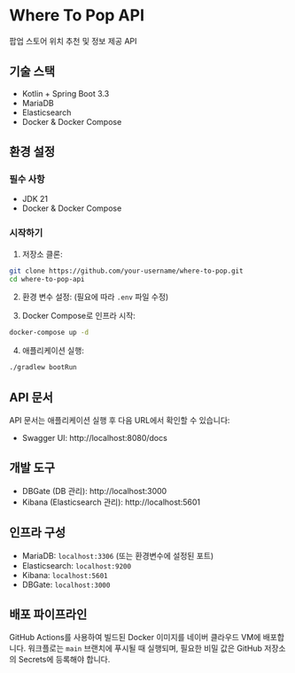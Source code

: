 # Where To Pop API

팝업 스토어 위치 추천 및 정보 제공 API

## 기술 스택

- Kotlin + Spring Boot 3.3
- MariaDB
- Elasticsearch
- Docker & Docker Compose

## 환경 설정

### 필수 사항

- JDK 21
- Docker & Docker Compose

### 시작하기

1. 저장소 클론:

```bash
git clone https://github.com/your-username/where-to-pop.git
cd where-to-pop-api
```

2. 환경 변수 설정:
   (필요에 따라 `.env` 파일 수정)

3. Docker Compose로 인프라 시작:

```bash
docker-compose up -d
```

4. 애플리케이션 실행:

```bash
./gradlew bootRun
```

## API 문서

API 문서는 애플리케이션 실행 후 다음 URL에서 확인할 수 있습니다:

- Swagger UI: http://localhost:8080/docs

## 개발 도구

- DBGate (DB 관리): http://localhost:3000
- Kibana (Elasticsearch 관리): http://localhost:5601

## 인프라 구성

- MariaDB: `localhost:3306` (또는 환경변수에 설정된 포트)
- Elasticsearch: `localhost:9200`
- Kibana: `localhost:5601`
- DBGate: `localhost:3000`
## 배포 파이프라인

GitHub Actions를 사용하여 빌드된 Docker 이미지를 네이버 클라우드 VM에 배포합니다. 워크플로는 `main` 브랜치에 푸시될 때 실행되며, 필요한 비밀 값은 GitHub 저장소의 Secrets에 등록해야 합니다.


